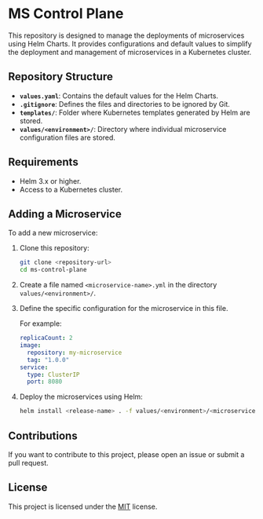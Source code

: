 # MS Control Plane

This repository is designed to manage the deployments of microservices using Helm Charts. It provides configurations and default values to simplify the deployment and management of microservices in a Kubernetes cluster.

## Repository Structure

- **`values.yaml`**: Contains the default values for the Helm Charts.
- **`.gitignore`**: Defines the files and directories to be ignored by Git.
- **`templates/`**: Folder where Kubernetes templates generated by Helm are stored.
- **`values/<environment>/`**: Directory where individual microservice configuration files are stored.

## Requirements

- Helm 3.x or higher.
- Access to a Kubernetes cluster.

## Adding a Microservice

To add a new microservice:

1. Clone this repository:
    ```bash
    git clone <repository-url>
    cd ms-control-plane
    ```

2. Create a file named `<microservice-name>.yml` in the directory `values/<environment>/`.
3. Define the specific configuration for the microservice in this file.

    For example:
    ```yaml
    replicaCount: 2
    image:
      repository: my-microservice
      tag: "1.0.0"
    service:
      type: ClusterIP
      port: 8080
    ```

4. Deploy the microservices using Helm:
    ```bash
    helm install <release-name> . -f values/<environment>/<microservice-name>.yml
    ```

## Contributions

If you want to contribute to this project, please open an issue or submit a pull request.

## License

This project is licensed under the [MIT](LICENSE) license.
